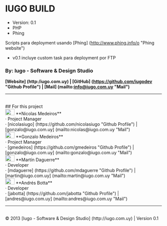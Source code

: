 # IUGO BUILD

- Version: 0.1
- PHP
- Phing

Scripts para deployment usando [Phing] (http://www.phing.info/o "Phing website")

- v0.1 incluye custom task para deployment por FTP


### By: Iugo - Software & Design Studio
**[Website] (http:/iugo.com.uy) | [GitHub] (https://github.com/iugodev  "Github Profile") | [Mail] (mailto:info@iugo.com.uy "Mail")**

***
<br>
## For this project

<br>
<img src="http://iugohosting.com/githubimg/avatares/nico.png" width="30" height="20">
**Nicolas Medeiros**<br>
· Project Manager<br>
· [nicolasiugo] (https://github.com/nicolasiugo "Github Profile") | [gonzalo@iugo.com.uy] (mailto:nicolas@iugo.com.uy "Mail")<br>

<img src="http://iugohosting.com/githubimg/avatares/gonza.png" width="30" height="20">
**Gonzalo Medeiros**<br>
· Project Manager<br>
· [gmedeiros] (https://github.com/gmedeiros "Github Profile") | [gonzalo@iugo.com.uy] (mailto:gonzalo@iugo.com.uy "Mail")<br>

<img src="http://iugohosting.com/githubimg/avatares/martin.png" width="30" height="20">
**Martín Daguerre**<br>
· Developer<br>
· [mdaguerre] (https://github.com/mdaguerre "Github Profile") | [martin@iugo.com.uy] (mailto:martin@iugo.com.uy "Mail")<br>

<img src="http://iugohosting.com/githubimg/avatares/andres.png" width="30" height="20"> 
**Andrés Botta**<br>
· Developer<br>
· [jabotta] (https://github.com/jabotta "Github Profile") | [andres@iugo.com.uy] (mailto:andres@iugo.com.uy "Mail")<br>

* * *
<br>
<footer>
&copy; 2013 [Iugo - Software & Design Studio] (http://iugo.com.uy) | Version 0.1
</footer>
